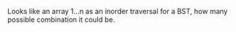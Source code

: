 
Looks like an array 1...n as an inorder traversal for a BST, how many possible combination it could be.   

